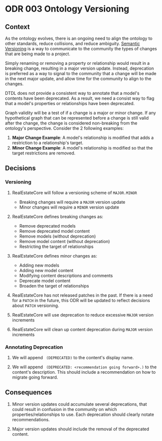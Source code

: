 # ODR 003 Ontology Versioning

## Context

As the ontology evolves, there is an ongoing need to align the ontology to other standards, reduce collisions, and reduce ambiguity. [Semantic Versioning](https://semver.org/) is a way to communicate to the community the types of changes that are being made to a project. 

Simply renaming or removing a property or relationship would result in a breaking change, resulting in a major version update. Instead, deprecation is preferred as a way to signal to the community that a change will be made in the next major update, and allow time for the community to align to the changes.

DTDL does not provide a consistent way to annotate that a model's contents have been deprecated. As a result, we need a consist way to flag that a model's properties or relationships have been deprecated.

Graph validity will be a test of if a change is a major or minor change. If any hypothetical graph that can be represented before a change is still valid after the change, the change is considered non-breaking from the ontology's perspective. Consider the 2 following examples:

1. **Major Change Example**: A model's relationship is modified that adds a restriction to a relationship's target.
1. **Minor Change Example**: A model's relationship is modified so that the target restrictions are removed.

## Decisions

### Versioning

1. RealEstateCore will follow a versioning scheme of `MAJOR.MINOR`
   - Breaking changes will require a `MAJOR` version update
   - Minor changes will require a `MINOR` version update

1. RealEstateCore defines breaking changes as:
   - Remove deprecated models
   - Remove deprecated model content
   - Remove models (without deprecation)
   - Remove model content (without deprecation)
   - Restricting the target of relationships

1. RealEstateCore defines minor changes as:
   - Adding new models
   - Adding new model content
   - Modifying content descriptions and comments
   - Deprecate model content
   - Broaden the target of relationships

1. RealEstateCore has not released patches in the past. If there is a need for a `PATCH` in the future, this ODR will be updated to reflect decisions about `PATCH` versioning.

1. RealEstateCore will use deprecation to reduce excessive `MAJOR` version increments

1. RealEstateCore will clean up content deprecation during `MAJOR` version increments

### Annotating Deprecation

1. We will append ` (DEPRECATED)` to the content's display name.
   
1. We will append ` (DEPRECATED: <recommendation going forward>.)` to the content's description. This should include a recommendation on how to migrate going forward.

## Consequences

1. Minor version updates could accumulate several deprecations, that could result in confusion in the community on which properties/relationships to use. Each deprecation should clearly notate recommendations.

1. Major version updates should include the removal of the deprecated content.